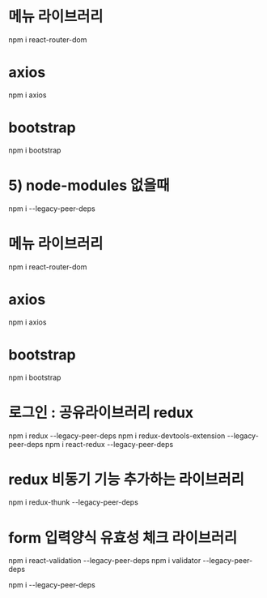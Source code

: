 # 메뉴 라이브러리
npm i react-router-dom

# axios
npm i axios

# bootstrap
npm i bootstrap

# 5) node-modules 없을때 
npm i --legacy-peer-deps

# 메뉴 라이브러리
npm i react-router-dom

# axios
npm i axios

# bootstrap
npm i bootstrap

# 로그인 : 공유라이브러리 redux
npm i redux --legacy-peer-deps
npm i redux-devtools-extension --legacy-peer-deps
npm i react-redux --legacy-peer-deps
# redux 비동기 기능 추가하는 라이브러리
npm i redux-thunk --legacy-peer-deps
# form 입력양식 유효성 체크 라이브러리
npm i react-validation --legacy-peer-deps
npm i validator --legacy-peer-deps




npm i --legacy-peer-deps